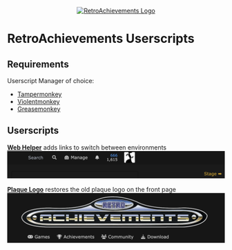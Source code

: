 <p align="center" dir="auto"><a href="https://retroachievements.org" rel="nofollow"><img src="https://raw.githubusercontent.com/RetroAchievements/RAWeb/master/public/assets/images/ra-icon.webp" width="200" alt="RetroAchievements Logo" style="max-width: 100%;"></a></p>

# RetroAchievements Userscripts

## Requirements
Userscript Manager of choice:
- [Tampermonkey](https://tampermonkey.net/)
- [Violentmonkey](https://violentmonkey.github.io/)
- [Greasemonkey](https://www.greasespot.net/)

## Userscripts

**[Web Helper](https://raw.githubusercontent.com/RetroAchievements/userscripts/master/dist/web-helper.user.js)** adds links to switch between environments
![Web helper screenshot](docs/web-helper.png)

**[Plaque Logo](https://raw.githubusercontent.com/RetroAchievements/userscripts/master/dist/logo.user.js)** restores the old plaque logo on the front page
![Plaque logo screenshot](docs/plaque-logo.png)

